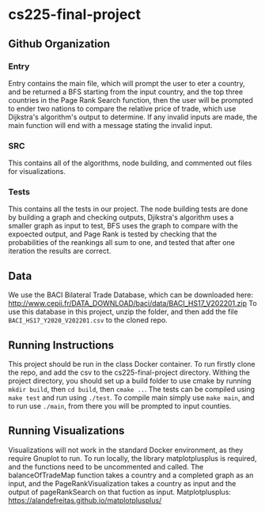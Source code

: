 # cs225-final-project


## Github Organization


### Entry

Entry contains the main file, which will prompt the user to eter a country, and be returned a BFS starting from the input country, and the top three countries in the Page Rank Search function, then the user will be prompted to ender two nations to compare the relative price of trade, which use Dijkstra's algorithm's output to determine. If any invalid inputs are made, the main function will end with a message stating the invalid input.

### SRC
This contains all of the algorithms, node building, and commented out files for visualizations.

### Tests
This contains all the tests in our project. The node building tests are done by building a graph and checking outputs, Djikstra's algorithm uses a smaller graph as input to test, BFS uses the graph to compare with the expoected output, and Page Rank is tested by checking that the probabilities of the reankings all sum to one, and tested that after one iteration the results are correct.

## Data
We use the BACI Bilateral Trade Database, which can be downloaded here: http://www.cepii.fr/DATA_DOWNLOAD/baci/data/BACI_HS17_V202201.zip
To use this database in this project, unzip the folder, and then add the file `BACI_HS17_Y2020_V202201.csv` to the cloned repo.

## Running Instructions
This project should be run in the class Docker container. To run firstly clone the repo, and add the csv to the cs225-final-project directory. Withing the project directory, you should set up a build folder to use cmake by running `mkdir build`, then `cd build`, then `cmake ..`. The tests can be compiled using `make test` and run using `./test`. To compile main simply use `make main`, and to run use `./main`, from there you will be prompted to input counties.

## Running Visualizations
Visualizations will not work in the standard Docker environment, as they require Gnuplot to run. To run locally, the library matplotplusplus is required, and the functions need to be uncommented and called. The balanceOfTradeMap function takes a country and a completed graph as an input, and the PageRankVisualization takes a country as input and the output of pageRankSearch on that fuction as input. Matplotplusplus: https://alandefreitas.github.io/matplotplusplus/
